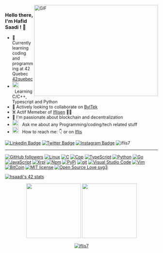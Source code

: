<img align="right" alt="GIF" src="https://github.com/Gapur/Gapur/blob/main/assets/coding.gif?raw=true" width="408" height="300" />

### Hello there, I'm Hafid Saadi ! 👋

- 🏫 Currently learning coding and programming at 42 Quebec [42quebec](https://42quebec.com/)
- <img src="https://github.com/Gapur/Gapur/blob/main/assets/laptop.gif?raw=true" width="21" />&nbsp;&nbsp;Learning C/C++, Typescript and Python
- 👫 Actively looking to collaborate on [BylTek](https://github.com/byltek)
- ⵣ Actif Memeber of [Iflisen](https://github.com/iflisen) 🏴‍☠️
- 🧲 I'm passionate about blockchain and decentralization
- <img src="https://github.com/Gapur/Gapur/blob/main/assets/message.gif?raw=true" width="21" />&nbsp;&nbsp; Ask me about any Programming/coding/tech related stuff
- <img src="https://github.com/Gapur/Gapur/blob/main/assets/letterbox.gif?raw=true" width="21" />&nbsp;&nbsp; How to reach me: 👇 or on [Iflis](http://iflis.hns.to/)



 [![Linkedin Badge](https://img.shields.io/badge/-LinkedIn-0e76a8?style=flat-square&logo=Linkedin&logoColor=white)](https://linkedin.com/in/hafidsaadi) 
 [![Twitter Badge](https://img.shields.io/badge/-Twitter-00acee?style=flat-square&logo=Twitter&logoColor=white)](https://twitter.com/iflis7)
[![Instagram Badge](https://img.shields.io/badge/-Instagram-e4405f?style=flat-square&logo=Instagram&logoColor=white)](https://instagram.com/iflis7/)
 <img src="https://komarev.com/ghpvc/?username=iflis7" alt="iflis7" />
<hr>


[![GitHub followers](https://img.shields.io/github/followers/iflis7.svg?style=social&label=Follow&maxAge=2592000)](https://github.com/iflis7?tab=followers)
[![Linux](https://img.shields.io/badge/--1177AA?logo=linux&logoColor=000)](https://linux.org/)
[![C](https://img.shields.io/badge/--1177AA?logo=c&logoColor=000)](https://cprogramming.com/)
[![Cpp](https://img.shields.io/badge/--1177AA?logo=cplusplus&logoColor=000)](https://cpluplus.com/)
[![TypeScript](https://img.shields.io/badge/--3178C6?logo=typescript&logoColor=fff)](https://www.typescriptlang.org/)
[![Python](https://img.shields.io/badge/--1177AA?logo=python&logoColor=eab676)](https://python.org/)
[![Go](https://img.shields.io/badge/--00ADD8?logo=go&logoColor=ffffff)](https://golang.org/)
[![JavaScript](https://img.shields.io/badge/--F7DF1E?logo=javascript&logoColor=000)](https://www.javascript.com/)
[![Xrpl](https://badgen.net/badge/icon/xrpl?icon=xrp&label)](https://xrpl.org)
[![Npm](https://badgen.net/badge/icon/npm?icon=npm&label)](https://https://npmjs.com/)
[![PyPi](https://badgen.net/badge/icon/pypi?icon=pypi&label)](https://https://pypi.org/)
[![git](https://img.shields.io/badge/--F05032?logo=git&logoColor=ffffff)](http://git-scm.com/)
[![Visual Studio Code](https://img.shields.io/badge/--007ACC?logo=visual%20studio%20code&logoColor=ffffff)](https://code.visualstudio.com/)
[![Vim](https://img.shields.io/badge/--019733?logo=vim)](https://www.vim.org/)
[![BitCoin](https://badgen.net/badge/icon/bitcoin?icon=bitcoin&label)](https://bitcoin.org)
[![MIT license](https://img.shields.io/badge/License-MIT-blue.svg)](https://lbesson.mit-license.org/)
[![Open Source Love svg3](https://badges.frapsoft.com/os/v3/open-source.svg?v=103)](https://github.com/ellerbrock/open-source-badges/)


[![hsaadi's 42 stats](https://badge42.vercel.app/api/v2/cl5s2p211013909jutf782quk/stats?cursusId=21&coalitionId=249)](https://github.com/JaeSeoKim/badge42)



<p align="center"> 
  <img height="180em" src="https://github-readme-stats.vercel.app/api?username=iflis7&show_icons=true&hide_border=true&&count_private=true&include_all_commits=true" />
  <img height="180em" src="https://github-readme-stats.vercel.app/api/top-langs/?username=iflis7&exclude_repo=KNN-Image-Classification&show_icons=true&hide_border=false&layout=compact&langs_count=10"/>
</p>


<p align="center"><a href="https://twitter.com/iflis7" target="blank"><img src="https://img.shields.io/twitter/follow/iflis7?logo=twitter&style=for-the-badge" 
alt="iflis7" /></a>
</p>
